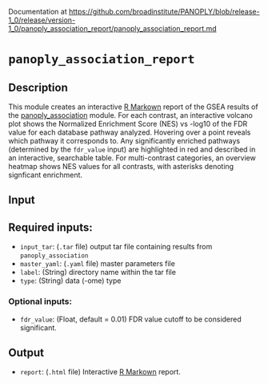Documentation at https://github.com/broadinstitute/PANOPLY/blob/release-1_0/release/version-1_0/panoply_association_report/panoply_association_report.md

# ```panoply_association_report```

## Description

This module creates an interactive [R Markown](https://rmarkdown.rstudio.com/) report of the GSEA results of the [panoply_association](https://github.com/broadinstitute/PANOPLY/wiki/Analysis-Modules%3A-panoply_association) module. For each contrast, an interactive volcano plot shows the Normalized Enrichment Score (NES) vs -log10 of the FDR value for each database pathway analyzed. Hovering over a point reveals which pathway it corresponds to. Any significantly enriched pathways (determined by the ```fdr_value``` input) are highlighted in red and described in an interactive, searchable table. For multi-contrast categories, an overview heatmap shows NES values for all contrasts, with asterisks denoting signficant enrichment.

## Input

## Required inputs:

* ```input_tar```: (`.tar` file) output tar file containing results from ```panoply_association```
* ```master_yaml```: (`.yaml` file) master parameters file
* ```label```: (String) directory name within the tar file
* ```type```: (String) data (-ome) type

### Optional inputs:

* ```fdr_value```: (Float, default = 0.01) FDR value cutoff to be considered significant.

## Output

* ```report```: (`.html` file) Interactive [R Markown](https://rmarkdown.rstudio.com/) report.
